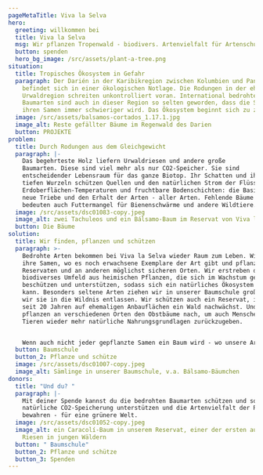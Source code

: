 ```yaml
---
pageMetaTitle: Viva la Selva
hero:
  greeting: willkommen bei
  title: Viva la Selva
  msg: Wir pflanzen Tropenwald - biodivers. Artenvielfalt für Artenschutz.
  button: spenden
  hero_bg_image: /src/assets/plant-a-tree.png
situation:
  title: Tropisches Ökosystem in Gefahr
  paragraph: Der Darién in der Karibikregion zwischen Kolumbien und Panama
    befindet sich in einer ökologischen Notlage. Die Rodungen in der ehemaligen
    Urwaldregion schreiten unkontrolliert voran. International bedrohte
    Baumarten sind auch in dieser Region so selten geworden, dass die Suche nach
    ihren Samen immer schwieriger wird. Das Ökosystem beginnt sich zu zersetzen.
  image: /src/assets/balsamos-cortados_1.17.1.jpg
  image_alt: Reste gefällter Bäume im Regenwald des Darien
  button: PROJEKTE
problem:
  title: Durch Rodungen aus dem Gleichgewicht
  paragraph: |-
    Das begehrteste Holz liefern Urwaldriesen und andere große
    Baumarten. Diese sind viel mehr als nur CO2-Speicher. Sie sind
    entscheidender Lebensraum für das ganze Biotop. Ihr Schatten und ihre
    tiefen Wurzeln schützen Quellen und den natürlichen Strom der Flüsse,
    Erdoberflächen-Temperaturen und fruchtbare Bodenschichten: die Basis für
    neue Triebe und den Erhalt der Arten - aller Arten. Fehlende Bäume
    bedeuten auch Futtermangel für Bienenschwärme und andere Wildtiere.
  image: /src/assets/dsc01083-copy.jpeg
  image_alt: zwei Tachuleos und ein Bálsamo-Baum im Reservat von Viva la Selva
  button: Die Bäume
solution:
  title: Wir finden, pflanzen und schützen
  paragraph: >-
    Bedrohte Arten bekommen bei Viva la Selva wieder Raum zum Leben. Wir suchen
    ihre Samen, wo es noch erwachsene Exemplare der Art gibt und pflanzen sie in
    Reservaten und an anderen möglichst sicheren Orten. Wir erstreben dafür ein
    biodiverses Umfeld aus heimischen Pflanzen, die sich im Wachstum gegenseitig
    beschützen und unterstützen, sodass sich ein natürliches Ökosystem bilden
    kann. Besonders seltene Arten ziehen wir in unserer Baumschule groß, bevor
    wir sie in die Wildnis entlassen. Wir schützen auch ein Reservat, in dem
    seit 20 Jahren auf ehemaligen Anbauflächen ein Wald nachwächst. Und wir
    pflanzen an verschiedenen Orten den Obstbäume nach, um auch Menschen und
    Tieren wieder mehr natürliche Nahrungsgrundlagen zurückzugeben. 


    Wenn auch nicht jeder gepflanzte Samen ein Baum wird - wo unsere Arbeit gelingt, da gelingt das Wunder des Lebens in einer bezaubernden Fülle, die all den Aufwand wert ist. Und schließlich sind wir mit all dem ja nicht allein - oder? ;-)
  button: Baumschule
  button_2: Pflanze und schütze
  image: /src/assets/dsc01007-copy.jpeg
  image_alt: Sämlinge in unserer Baumschule, v.a. Bálsamo-Bäumchen
donors:
  title: "Und du? "
  paragraph: |-
    Mit deiner Spende kannst du die bedrohten Baumarten schützen und so
    natürliche CO2-Speicherung unterstützen und die Artenvielfalt der Region
    bewahren - für eine grünere Welt.
  image: /src/assets/dsc01052-copy.jpeg
  image_alt: ein Caracolí-Baum in unserem Reservat, einer der ersten aufstrebenden
    Riesen in jungen Wäldern
  button: " Baumschule"
  button_2: Pflanze und schütze
  button_3: Spenden
---
```

